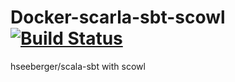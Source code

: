 # Docker-scarla-sbt-scowl  [![Build Status](https://secure.travis-ci.org/VirtualFlyBrain/Docker-scarla-sbt-scowl.png)](http://travis-ci.org/VirtualFlyBrain/Docker-scarla-sbt-scowl)

hseeberger/scala-sbt with scowl
